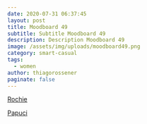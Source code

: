 ```yaml
---
date: 2020-07-31 06:37:45
layout: post
title: Moodboard 49
subtitle: Subtitle Moodboard 49
description: Description Moodboard 49
image: /assets/img/uploads/moodboard49.png
category: smart-casual
tags:
  - women
author: thiagorossener
paginate: false
---
```

[Rochie](http://bit.do/fG7kj)

[Papuci](http://bit.do/fG7km)